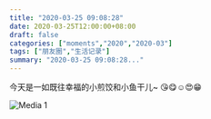 ```yaml
---
title: "2020-03-25 09:08:28"
date: 2020-03-25T12:00:00+08:00
draft: false
categories: ["moments","2020","2020-03"]
tags: ["朋友圈","生活记录"]
summary: "2020-03-25 09:08:28..."
---
```


今天是一如既往幸福的小煎饺和小鱼干儿~
😘😋☺️😍😁

![Media 1](/Moments/photos/2020-03-25/202003250908280.jpg)

